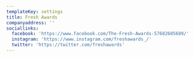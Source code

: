 ```yaml
---
templateKey: settings
title: Fresh Awards
companyaddress: ''
sociallinks:
  facebook: 'https://www.facebook.com/The-Fresh-Awards-57682605689/'
  instagram: 'https://www.instagram.com/freshawards_/'
  twitter: 'https://twitter.com/freshawards'
---
```


